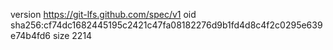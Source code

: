 version https://git-lfs.github.com/spec/v1
oid sha256:cf74dc1682445195c2421c47fa08182276d9b1fd4d8c4f2c0295e639e74b4fd6
size 2214
